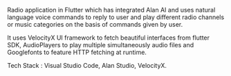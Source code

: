 Radio application in Flutter which has integrated Alan AI and uses natural language voice commands to reply to user and play different radio channels or music categories on the basis of commands given by user.

It uses VelocityX UI framework to fetch beautiful interfaces from flutter SDK, AudioPlayers to play multiple simultaneously audio files and Googlefonts to feature HTTP fetching at runtime.

Tech Stack : Visual Studio Code, Alan Studio, VelocityX.
